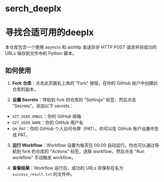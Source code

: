 # serch_deeplx

# 寻找合适可用的deeplx

本仓库包含一个使用 asyncio 和 aiohttp 发送异步 HTTP POST 请求并将成功的 URLs 保存到文件中的 Python 脚本。

## 如何使用

1. **Fork 仓库**：点击此页面右上角的 "Fork" 按钮，在你的 GitHub 账户中创建此仓库的副本。

2. **设置 Secrets**：导航到 fork 的仓库的 "Settings" 标签，然后点击 "Secrets"。添加以下 secrets：

- `GIT_USER_EMAIL`：你的 GitHub 邮箱
- `GIT_USER_NAME`：你的 GitHub 用户名
- `GH_PAT`：你的 GitHub 个人访问令牌（PAT）。你可以在 GitHub 账户设置中生成 PAT。

3. **运行 Workflow**：Workflow 设置为每天在 00:00 自动运行。你也可以通过导航到 fork 的仓库的 "Actions" 标签，选择 workflow，然后点击 "Run workflow" 手动触发 workflow。

4. **查看结果**：Workflow 运行后，成功的 URLs 将保存在名为 `success_result.txt` 的文件中。
